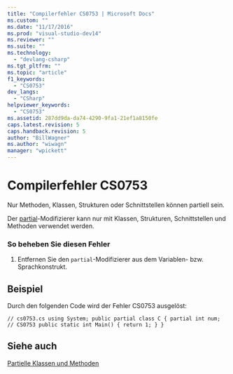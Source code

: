 ```yaml
---
title: "Compilerfehler CS0753 | Microsoft Docs"
ms.custom: ""
ms.date: "11/17/2016"
ms.prod: "visual-studio-dev14"
ms.reviewer: ""
ms.suite: ""
ms.technology: 
  - "devlang-csharp"
ms.tgt_pltfrm: ""
ms.topic: "article"
f1_keywords: 
  - "CS0753"
dev_langs: 
  - "CSharp"
helpviewer_keywords: 
  - "CS0753"
ms.assetid: 287dd9da-da74-4290-9fa1-21ef1a8150fe
caps.latest.revision: 5
caps.handback.revision: 5
author: "BillWagner"
ms.author: "wiwagn"
manager: "wpickett"
---
```

# Compilerfehler CS0753
Nur Methoden, Klassen, Strukturen oder Schnittstellen können partiell sein.  
  
 Der [partial](../../csharp/language-reference/keywords/partial-type.md)\-Modifizierer kann nur mit Klassen, Strukturen, Schnittstellen und Methoden verwendet werden.  
  
### So beheben Sie diesen Fehler  
  
1.  Entfernen Sie den `partial`\-Modifizierer aus dem Variablen\- bzw. Sprachkonstrukt.  
  
## Beispiel  
 Durch den folgenden Code wird der Fehler CS0753 ausgelöst:  
  
```  
// cs0753.cs using System; public partial class C { partial int num; // CS0753 public static int Main() { return 1; } }  
```  
  
## Siehe auch  
 [Partielle Klassen und Methoden](../../csharp/programming-guide/classes-and-structs/partial-classes-and-methods.md)